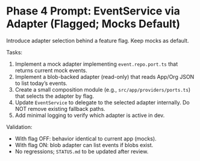 # Phase 4 Prompt: EventService via Adapter (Flagged; Mocks Default)

Introduce adapter selection behind a feature flag. Keep mocks as default.

Tasks:
1) Implement a mock adapter implementing `event.repo.port.ts` that returns current mock events.
2) Implement a blob-backed adapter (read-only) that reads App/Org JSON to list today’s events.
3) Create a small composition module (e.g., `src/app/providers/ports.ts`) that selects the adapter by flag.
4) Update `EventService` to delegate to the selected adapter internally. Do NOT remove existing fallback paths.
5) Add minimal logging to verify which adapter is active in dev.

Validation:
- With flag OFF: behavior identical to current app (mocks).
- With flag ON: blob adapter can list events if blobs exist.
- No regressions; `STATUS.md` to be updated after review.
